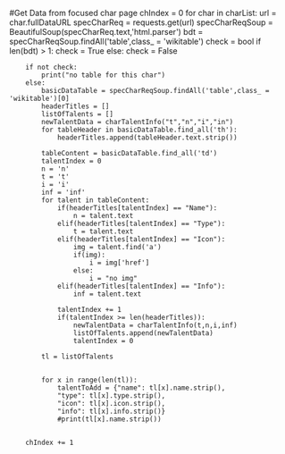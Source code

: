 #Get Data from focused char page
    chIndex = 0
    for char in charList:
        url = char.fullDataURL
        specCharReq = requests.get(url)
        specCharReqSoup = BeautifulSoup(specCharReq.text,'html.parser')
        bdt = specCharReqSoup.findAll('table',class_ = 'wikitable')
        check = bool
        if len(bdt) > 1:
            check = True
        else:
            check = False

        if not check:
            print("no table for this char")
        else:
            basicDataTable = specCharReqSoup.findAll('table',class_ = 'wikitable')[0]
            headerTitles = []
            listOfTalents = []
            newTalentData = charTalentInfo("t","n","i","in")
            for tableHeader in basicDataTable.find_all('th'):
                headerTitles.append(tableHeader.text.strip())

            tableContent = basicDataTable.find_all('td')
            talentIndex = 0
            n = 'n'
            t = 't'
            i = 'i'
            inf = 'inf'
            for talent in tableContent:
                if(headerTitles[talentIndex] == "Name"):
                    n = talent.text
                elif(headerTitles[talentIndex] == "Type"):
                    t = talent.text
                elif(headerTitles[talentIndex] == "Icon"):
                    img = talent.find('a')
                    if(img):
                        i = img['href']
                    else:
                        i = "no img"
                elif(headerTitles[talentIndex] == "Info"):
                    inf = talent.text

                talentIndex += 1
                if(talentIndex >= len(headerTitles)):
                    newTalentData = charTalentInfo(t,n,i,inf)
                    listOfTalents.append(newTalentData)
                    talentIndex = 0

            tl = listOfTalents

                
            for x in range(len(tl)):
                talentToAdd = {"name": tl[x].name.strip(),
                "type": tl[x].type.strip(),
                "icon": tl[x].icon.strip(),
                "info": tl[x].info.strip()}
                #print(tl[x].name.strip())
        
                
        chIndex += 1